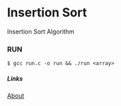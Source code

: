 # Insertion Sort

Insertion Sort Algorithm

### RUN

`$ gcc run.c -o run && ./run <array>`

##### Links
[About](https://pt.wikipedia.org/wiki/Insertion_sort)
